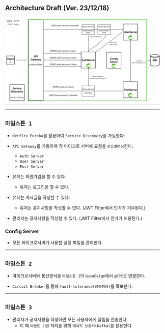 ## Architecture Draft (Ver. 23/12/18)

![](architecture.png)

---

## `마일스톤 1`

- `Netflix Eureka`를 활용하여 `Service Discovery`를 가동한다.

- `API Gateway`를 가동하여 각 마이크로 서버에 요청을 `로드밸런싱`한다.
  - `Auth Server`
  - `User Server`
  - `Post Server`

- 유저는 회원가입을 할 수 있다.
  - 유저는 로그인을 할 수 있다.

- 유저는 게시글을 작성할 수 있다.
  - 유저는 공지사항을 작성할 수 없다. (JWT Filter에서 인가가 거부된다.)

- 관리자는 공지사항을 작성할 수 있다. (JWT Filter에서 인가가 허용된다.)

### Config Server

- 모든 마이크로서버가 사용할 설정 파일을 관리한다.


---

## `마일스톤 2`

- 마이크로서버와 통신방식을 `마일스톤 1`의 `OpenFeign`에서 `gRPC`로 변경한다.

- `Circuit Breaker`를 통해 `fault-tolerance(장애허용)`를 확보한다.

---

## `마일스톤 3`

- 관리자가 공지사항을 작성하면 모든 사용자에게 알림을 전송한다.
  - 이 때 `이벤트 기반` 처리를 위해 `메세지 브로커(Kafka)`를 활용한다.